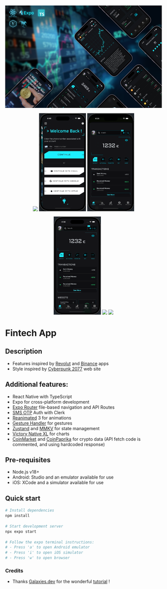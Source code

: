 


<p align="center">
  <img src="./assets/images/mobile app mockup x5.png">
</p>
<p align="center">
  <img src="./assets/videos/demo/1. intro.gif" width=30%>
  <img src="./assets/videos/demo/2. signin.gif" width=30%>
  <img src="./assets/videos/demo/5. lock.gif" width=30%>
</p>
<p align="center">
  <img src="./assets/videos/demo/3. home.gif" width=30%>
  <img src="./assets/videos/demo/4. account.gif" width=30%>
  <img src="./assets/videos/demo/6. crypto.gif" width=30%>
</p>

# Fintech App

## Description
- Features inspired by [Revolut](https://www.revolut.com/) and [Binance](https://www.binance.com/en) apps
- Style inspired by [Cyberpunk 2077](https://www.cyberpunk.net/us/en/cyberpunk-2077) web site

## Additional features:
- React Native with TypeScript
- Expo for cross-platform development
- [Expo Router](https://docs.expo.dev/routing/introduction/) file-based navigation and API Routes
- [SMS OTP](https://clerk.com/docs/custom-flows/email-sms-otp?utm_source=sponsorship&utm_medium=github&utm_campaign=simong&utm_content=rn-fintech) Auth with Clerk
- [Reanimated](https://docs.swmansion.com/react-native-reanimated/) 3 for animations
- [Gesture Handler](https://docs.swmansion.com/react-native-gesture-handler/) for gestures
- [Zustand](https://zustand-demo.pmnd.rs/) and [MMKV](https://github.com/mrousavy/react-native-mmkv) for state management
- [Victory Native XL](https://commerce.nearform.com/open-source/victory-native) for charts
- [CoinMarket](https://coinmarketcap.com/api/documentation/v1/#) and [CoinPaprika](https://api.coinpaprika.com/#tag/Tickers/operation/getTickersById) for crypto data (API fetch code is commented, and using hardcoded response)

## Pre-requisites
- Node.js v18+
- Android: Studio and an emulator available for use
- iOS: XCode and a simulator available for use

## Quick start
```bash
# Install dependencies
npm install

# Start development server
npx expo start

# Follow the expo terminal instructions:
# - Press 'a' to open Android emulator
# - Press 'i' to open iOS simulator
# - Press 'w' to open browser
```

### Credits
- Thanks [Galaxies.dev](https://github.com/Galaxies-dev) for the wonderful [tutorial](https://www.youtube.com/watch?v=iDZBeIgcixk) !